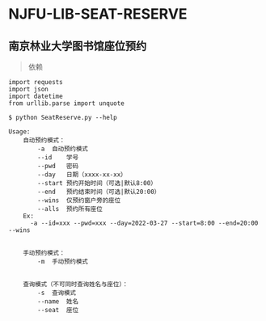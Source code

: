 # NJFU-LIB-SEAT-RESERVE
## 南京林业大学图书馆座位预约

> 依赖

    import requests
    import json
    import datetime
    from urllib.parse import unquote

```key
$ python SeatReserve.py --help
```

	Usage:
		自动预约模式：
			-a	自动预约模式
			--id	学号
			--pwd	密码
			--day	日期（xxxx-xx-xx）
			--start	预约开始时间（可选|默认8:00）
			--end	预约结束时间（可选|默认20:00）
			--wins	仅预约窗户旁的座位
			--alls	预约所有座位
		Ex:
		  -a --id=xxx --pwd=xxx --day=2022-03-27 --start=8:00 --end=20:00 --wins


		手动预约模式：
			-m	手动预约模式


		查询模式（不可同时查询姓名与座位）：
			-s	查询模式
			--name	姓名
			--seat	座位


